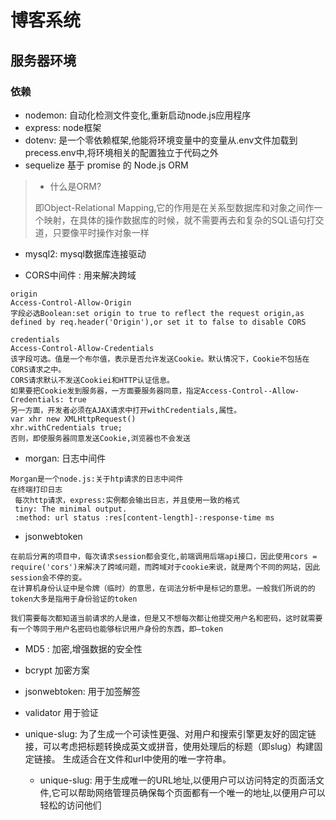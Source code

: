 # 博客系统

## 服务器环境

### 依赖 

- nodemon: 自动化检测文件变化,重新启动node.js应用程序
- express: node框架
- dotenv: 是一个零依赖框架,他能将环境变量中的变量从.env文件加载到precess.env中,将环境相关的配置独立于代码之外
- sequelize 基于 promise 的 Node.js ORM

> - 什么是ORM?
> 
> 即Object-Relational Mapping,它的作用是在关系型数据库和对象之间作一个映射，在具体的操作数据库的时候，就不需要再去和复杂的SQL语句打交道，只要像平时操作对象一样

- mysql2: mysql数据库连接驱动

- CORS中间件 : 用来解决跨域
``` 
origin 
Access-Control-Allow-Origin 
字段必选Boolean:set origin to true to reflect the request origin,as defined by req.header('Origin'),or set it to false to disable CORS 

credentials 
Access-Control-Allow-Credentials 
该字段可选。值是一个布尔值，表示是否允许发送Cookie。默认情况下，Cookie不包括在 CORS请求之中。 
CORS请求默认不发送Cookiei和HTTP认证信息。 
如果要把Cookie发到服务器，一方面要服务器同意，指定Access-Control--Allow-Credentials: true 
另一方面，开发者必须在AJAX请求中打开withCredentials,属性。 
var xhr new XMLHttpRequest() 
xhr.withCredentials true; 
否则，即使服务器同意发送Cookie,浏览器也不会发送
```

- morgan: 日志中间件
``` 
Morgan是一个node.js:关于htp请求的日志中间件 
在终端打印日志
 每次http请求，express:实例都会输出日志，并且使用一致的格式 
 tiny: The minimal output. 
 :method: url status :res[content-length]-:response-time ms
```
- jsonwebtoken
``` 
在前后分离的项目中，每次请求session都会变化,前端调用后端api接口，因此使用cors = require('cors')来解决了跨域问题，而跨域对于cookie来说，就是两个不同的网站，因此session会不停的变。
在计算机身份认证中是令牌（临时）的意思，在词法分析中是标记的意思。一般我们所说的的token大多是指用于身份验证的token

我们需要每次都知道当前请求的人是谁，但是又不想每次都让他提交用户名和密码，这时就需要有一个等同于用户名密码也能够标识用户身份的东西，即—token

```

- MD5 : 加密,增强数据的安全性

- bcrypt 加密方案

- jsonwebtoken: 用于加签解签

- validator 用于验证

- unique-slug: 为了生成一个可读性更强、对用户和搜索引擎更友好的固定链接，可以考虑把标题转换成英文或拼音，使用处理后的标题（即slug）构建固定链接。
  生成适合在文件和url中使用的唯一字符串。
  - unique-slug: 用于生成唯一的URL地址,以便用户可以访问特定的页面活文件,它可以帮助网络管理员确保每个页面都有一个唯一的地址,以便用户可以轻松的访问他们
  


